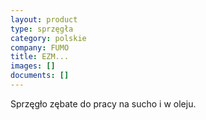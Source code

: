 ```yaml
---
layout: product
type: sprzęgła
category: polskie
company: FUMO
title: EZM...
images: []
documents: []
---
```

Sprzęgło zębate do pracy na sucho i w oleju.